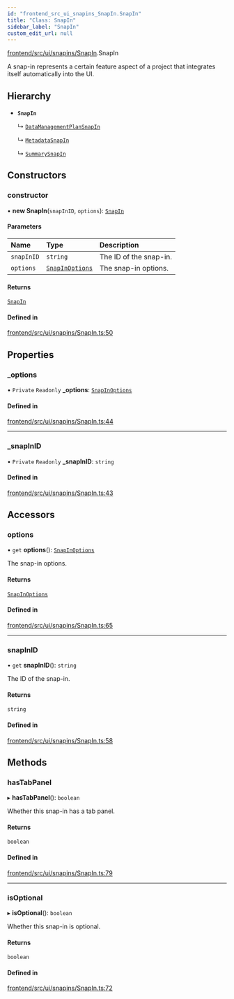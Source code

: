 ```yaml
---
id: "frontend_src_ui_snapins_SnapIn.SnapIn"
title: "Class: SnapIn"
sidebar_label: "SnapIn"
custom_edit_url: null
---
```


[frontend/src/ui/snapins/SnapIn](../modules/frontend_src_ui_snapins_SnapIn.md).SnapIn

A snap-in represents a certain feature aspect of a project that integrates itself automatically into the UI.

## Hierarchy

- **`SnapIn`**

  ↳ [`DataManagementPlanSnapIn`](frontend_src_ui_snapins_dmp_DataManagementPlanSnapIn.DataManagementPlanSnapIn.md)

  ↳ [`MetadataSnapIn`](frontend_src_ui_snapins_metadata_MetadataSnapIn.MetadataSnapIn.md)

  ↳ [`SummarySnapIn`](frontend_src_ui_snapins_summary_SummarySnapIn.SummarySnapIn.md)

## Constructors

### constructor

• **new SnapIn**(`snapInID`, `options`): [`SnapIn`](frontend_src_ui_snapins_SnapIn.SnapIn.md)

#### Parameters

| Name | Type | Description |
| :------ | :------ | :------ |
| `snapInID` | `string` | The ID of the snap-in. |
| `options` | [`SnapInOptions`](../interfaces/frontend_src_ui_snapins_SnapIn.SnapInOptions.md) | The snap-in options. |

#### Returns

[`SnapIn`](frontend_src_ui_snapins_SnapIn.SnapIn.md)

#### Defined in

[frontend/src/ui/snapins/SnapIn.ts:50](https://github.com/Soroush9978/rds-ng/blob/9a997cb/src/frontend/src/ui/snapins/SnapIn.ts#L50)

## Properties

### \_options

• `Private` `Readonly` **\_options**: [`SnapInOptions`](../interfaces/frontend_src_ui_snapins_SnapIn.SnapInOptions.md)

#### Defined in

[frontend/src/ui/snapins/SnapIn.ts:44](https://github.com/Soroush9978/rds-ng/blob/9a997cb/src/frontend/src/ui/snapins/SnapIn.ts#L44)

___

### \_snapInID

• `Private` `Readonly` **\_snapInID**: `string`

#### Defined in

[frontend/src/ui/snapins/SnapIn.ts:43](https://github.com/Soroush9978/rds-ng/blob/9a997cb/src/frontend/src/ui/snapins/SnapIn.ts#L43)

## Accessors

### options

• `get` **options**(): [`SnapInOptions`](../interfaces/frontend_src_ui_snapins_SnapIn.SnapInOptions.md)

The snap-in options.

#### Returns

[`SnapInOptions`](../interfaces/frontend_src_ui_snapins_SnapIn.SnapInOptions.md)

#### Defined in

[frontend/src/ui/snapins/SnapIn.ts:65](https://github.com/Soroush9978/rds-ng/blob/9a997cb/src/frontend/src/ui/snapins/SnapIn.ts#L65)

___

### snapInID

• `get` **snapInID**(): `string`

The ID of the snap-in.

#### Returns

`string`

#### Defined in

[frontend/src/ui/snapins/SnapIn.ts:58](https://github.com/Soroush9978/rds-ng/blob/9a997cb/src/frontend/src/ui/snapins/SnapIn.ts#L58)

## Methods

### hasTabPanel

▸ **hasTabPanel**(): `boolean`

Whether this snap-in has a tab panel.

#### Returns

`boolean`

#### Defined in

[frontend/src/ui/snapins/SnapIn.ts:79](https://github.com/Soroush9978/rds-ng/blob/9a997cb/src/frontend/src/ui/snapins/SnapIn.ts#L79)

___

### isOptional

▸ **isOptional**(): `boolean`

Whether this snap-in is optional.

#### Returns

`boolean`

#### Defined in

[frontend/src/ui/snapins/SnapIn.ts:72](https://github.com/Soroush9978/rds-ng/blob/9a997cb/src/frontend/src/ui/snapins/SnapIn.ts#L72)
